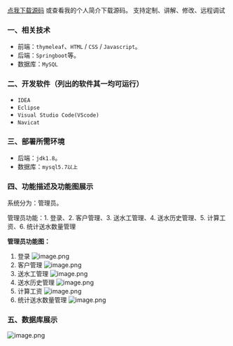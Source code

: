 [点我下载源码](https://www.oneprosol.com/detail/e2a932fada4345888d90cc376816c7a0)
或查看我的个人简介下载源码。
支持定制、讲解、修改、远程调试
### 一、相关技术

- 前端：`thymeleaf`、`HTML` / `CSS` / `Javascript`。
- 后端：`Springboot`等。
- 数据库：`MySQL`

### 二、开发软件（列出的软件其一均可运行）

- `IDEA`
- `Eclipse`
- `Visual Studio Code(VScode)`
- `Navicat`

### 三、部署所需环境

- 后端：`jdk1.8`。
- 数据库：`mysql5.7以上`

### 四、功能描述及功能图展示

系统分为：管理员。

管理员功能：1. 登录、2. 客户管理、3. 送水工管理、4. 送水历史管理、5. 计算工资、6. 统计送水数量管理

**管理员功能图：**

1. 登录
   ![image.png](https://pic.picprosol.com/user_upload/47a0c8c315464e69858d8da56b2d15ba/2025-01-09%2010:10:04_image.png)
2. 客户管理
   ![image.png](https://pic.picprosol.com/user_upload/47a0c8c315464e69858d8da56b2d15ba/2025-01-09%2010:09:19_image.png)
3. 送水工管理
   ![image.png](https://pic.picprosol.com/user_upload/47a0c8c315464e69858d8da56b2d15ba/2025-01-09%2010:09:24_image.png)
4. 送水历史管理
   ![image.png](https://pic.picprosol.com/user_upload/47a0c8c315464e69858d8da56b2d15ba/2025-01-09%2010:09:29_image.png)
5. 计算工资
   ![image.png](https://pic.picprosol.com/user_upload/47a0c8c315464e69858d8da56b2d15ba/2025-01-09%2010:09:34_image.png)
6. 统计送水数量管理
   ![image.png](https://pic.picprosol.com/user_upload/47a0c8c315464e69858d8da56b2d15ba/2025-01-09%2010:09:40_image.png)

### 五、数据库展示

![image.png](https://pic.picprosol.com/user_upload/47a0c8c315464e69858d8da56b2d15ba/2025-01-09%2010:13:00_image.png)

